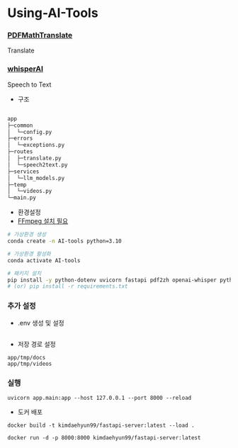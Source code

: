 # Using-AI-Tools
### [PDFMathTranslate](https://github.com/Byaidu/PDFMathTranslate)
Translate

### [whisperAI](https://github.com/openai/whisper)
Speech to Text

- 구조
```sh

app
├─common
│  └─config.py
├─errors
│  └─exceptions.py
├─routes
│  ├─translate.py
│  └─speech2text.py
├─services
│  └─llm_models.py
├─temp
│  └─videos.py
└─main.py
```

- 환경설정
- [FFmpeg 설치 필요](https://www.ffmpeg.org/download.html)
```sh
# 가상환경 생성
conda create -n AI-tools python=3.10

# 가상환경 활성화
conda activate AI-tools

# 패키지 설치
pip install -y python-dotenv uvicorn fastapi pdf2zh openai-whisper python-docx yt_dlp ffmpeg
# (or) pip install -r requirements.txt
```

### 추가 설정
- .env 생성 및 설정
```

```
- 저장 경로 설정
```
app/tmp/docs
app/tmp/videos
```

### 실행
```
uvicorn app.main:app --host 127.0.0.1 --port 8000 --reload
```

- 도커 배포
```
docker build -t kimdaehyun99/fastapi-server:latest --load .

docker run -d -p 8000:8000 kimdaehyun99/fastapi-server:latest
```